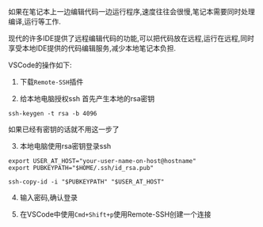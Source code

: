 如果在笔记本上一边编辑代码一边运行程序,速度往往会很慢,笔记本需要同时处理编译,运行等工作.

现代的许多IDE提供了远程编辑代码的功能,可以把代码放在远程,运行在远程,同时享受本地IDE提供的代码编辑服务,减少本地笔记本负担.

VSCode的操作如下:

1. 下载`Remote-SSH`插件

2. 给本地电脑授权ssh
首先产生本地的rsa密钥
```shell
ssh-keygen -t rsa -b 4096
```
如果已经有密钥的话就不用这一步了

3. 本地电脑使用rsa密钥登录ssh
```shell
export USER_AT_HOST="your-user-name-on-host@hostname"
export PUBKEYPATH="$HOME/.ssh/id_rsa.pub"

ssh-copy-id -i "$PUBKEYPATH" "$USER_AT_HOST"
```

4. 输入密码,确认登录

5. 在VSCode中使用`Cmd+Shift+p`使用Remote-SSH创建一个连接

